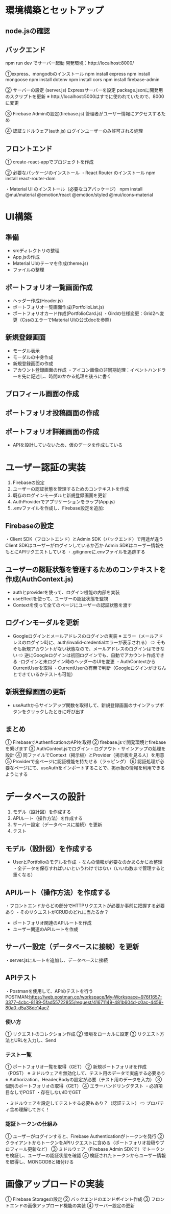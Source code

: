 # 環境構築とセットアップ

## node.jsの確認

## バックエンド
npm run dev でサーバー起動
開発環境：http://localhost:8000/

①express、mongodbのインストール
npm install express
npm install mongoose
npm install dotenv
npm install cors
npm install firebase-admin

② サーバーの設定 (server.js)
Expressサーバーを設定
package.jsonに開発用のスクリプトを更新
※ http://localhost:5000はすでに使われていたので、8000に変更

③ Firebase Adminの設定(firebase.js)
管理者がユーザー情報にアクセスするため

④ 認証ミドルウェア(auth.js)
ログインユーザーのみ許可される処理

## フロントエンド

① create-react-appでプロジェクトを作成

② 必要なパッケージのインストール
・React Router のインストール
npm install react-router-dom

・Material UI のインストール（必要なコアパッケージ）
npm install @mui/material @emotion/react @emotion/styled @mui/icons-material

# UI構築
## 準備
- srcディレクトリの整理
- App.jsの作成
- Material UIのテーマを作成(theme.js)
- ファイルの整理

## ポートフォリオ一覧画面作成
- ヘッダー作成(Header.js)
- ポートフォリオ一覧画面作成(PortfolioList.js)
- ポートフォリオカード作成(PortfolioCard.js)
・Girdの仕様変更：Grid2へ変更（CssのエラーでMaterial UIの公式docを参照）

## 新規登録画面
- モーダル表示
- モーダルの中身作成
- 新規登録画面の作成
- アカウント登録画面の作成
・アイコン画像の非同期処理：イベントハンドラーを先に記述し、時間のかかる処理を後ろに書く

## プロフィール画面の作成
## ポートフォリオ投稿画面の作成
## ポートフォリオ詳細画面の作成

- APIを設計していないため、仮のデータを作成している

# ユーザー認証の実装
1. Firebaseの設定
2. ユーザーの認証状態を管理するためのコンテキストを作成
3. 既存のログインモーダルと新規登録画面を更新
4. AuthProviderでアプリケーションをラップ(App.js)
5. .envファイルを作成し、Firebase設定を追加:

## Firebaseの設定
・Client SDK（フロントエンド）とAdmin SDK（バックエンド）で用途が違う
Client SDKはユーザーがログインしているか否か
Admin SDKはユーザー情報をもとにAPIリクエストしている
・.gitignoreに.envファイルを追跡する

## ユーザーの認証状態を管理するためのコンテキストを作成(AuthContext.js)
- authとproviderを使って、ログイン機能の内部を実装
- useEffectを使って、ユーザーの認証状態を監視
- Contextを使って全てのページにユーザーの認証状態を渡す

## ログインモーダルを更新
- Googleログインとメールアドレスのログインの実装
※ エラー（メールアドレスのログイン時に、auth/invalid-credentialエラーが表示される）
⇨ そもそも新規アカウントがない状態なので、メールアドレスのログインはできない
⇨ 逆にGoogleログインは初回ログインでも、自動でアカウント作成できる
-ログインと未ログイン時のヘッダーのUIを変更
・AuthContextからCurrentUserを取得
・CurrentUserの有無で判断（Googleログインがきちんとできているかテストも可能）

## 新規登録画面の更新
- useAuthからサインアップ関数を取得して、新規登録画面のサインアップボタンをクリックしたときに呼び出す

## まとめ
① FirebaseでAuthenficationのAPIを取得
② firebase.jsで開発環境とfirebaseを繋げます
③ AuthContext.jsでログイン・ログアウト・サインアップの処理を設計
④ 同ファイルでContext（掲示板）とProvider（掲示板を見る人）を用意
⑤ Providerで全ページに認証機能を持たせる（ラッピング）
⑥ 認証処理が必要なページにて、useAuthをインポートすることで、掲示板の情報を利用できるようにする

# データベースの設計
1. モデル（設計図）を作成する
2. APIルート（操作方法）を作成する
3. サーバー設定（データベースに接続）を更新
4. テスト

## モデル（設計図）を作成する
- UserとPortfolioのモデルを作成
・なんの情報が必要なのかあらかじめ整理
・全データを保存すればいいというわけではない（いいね数まで管理すると重くなる）

## APIルート（操作方法）を作成する
・フロントエンドからどの部分でHTTPリクエストが必要か事前に把握する必要あり
・そのリクエストがCRUDのどれに当たるか？
- ポートフォリオ関連のAPIルートを作成
- ユーザー関連のAPIルートを作成

## サーバー設定（データベースに接続）を更新
・server.jsにルートを追加し、データベースに接続

## APIテスト
・Postmanを使用して、APIのテストを行う
POSTMAN:https://web.postman.co/workspace/My-Workspace~976f1657-3377-4cbc-8189-5fad55722855/request/41671149-481b604d-c0ac-4459-80a0-d5a38dc14ac7


### 使い方
① リクエストのコレクション作成
② 環境をローカルに設定
③ リクエスト方法とURLを入力し、Send

### テスト一覧
① ポートフォリオ一覧を取得（GET）
② 新規ポートフォリオを作成（POST）
※ ミドルウェアを無効化して、テスト用のデータで実施する必要あり
※ Authorization、Header,Bodyの設定が必要（テスト用のデータを入力）
③ 個別のポートフォリオの取得（GET）
④ エラーハンドリングテスト
・必須項目なしでPOST
・存在しないIDでGET

・ミドルウェアを設定してテストする必要もあり？（認証テスト）
⇨ プロパティ含め理解しておく！

### 認証トークンの仕組み
① ユーザーがログインすると、Firebase Authenticationがトークンを発行
② クライアントからトークンをAPIリクエストに含める（ポートフォリオ投稿やプロフィール更新など）
③ ミドルウェア（Firebase Admin SDKで）でトークンを検証し、ユーザーの認証状態を確認
④ 検証されたトークンからユーザー情報を取得し、MONGODBと紐付ける

# 画像アップロードの実装
① Firebase Storageの設定
② バックエンドのエンドポイント作成
③ フロントエンドの画像アップロード機能の実装
④ サーバー設定の更新